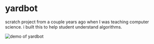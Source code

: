 # yardbot
scratch project from a couple years ago when I was teaching computer science. i built this to help student understand algorithms.

![demo of yardbot](yardbot_demo.gif)
